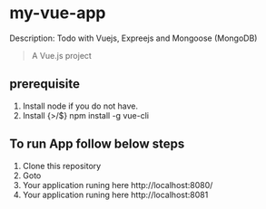 # my-vue-app
Description: Todo with Vuejs, Expreejs and Mongoose (MongoDB)

> A Vue.js project

## prerequisite

1. Install node if you do not have.
2. Install {>/$} npm install -g vue-cli

## To run App follow below steps

1. Clone this repository
2. Goto 
3. Your application runing here http://localhost:8080/
4. Your application runing here http://localhost:8081